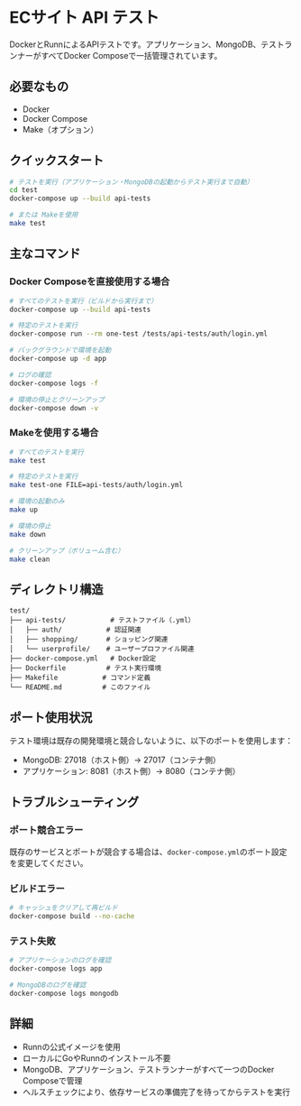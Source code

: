 # ECサイト API テスト

DockerとRunnによるAPIテストです。アプリケーション、MongoDB、テストランナーがすべてDocker Composeで一括管理されています。

## 必要なもの
- Docker
- Docker Compose
- Make（オプション）

## クイックスタート

```bash
# テストを実行（アプリケーション・MongoDBの起動からテスト実行まで自動）
cd test
docker-compose up --build api-tests

# または Makeを使用
make test
```

## 主なコマンド

### Docker Composeを直接使用する場合

```bash
# すべてのテストを実行（ビルドから実行まで）
docker-compose up --build api-tests

# 特定のテストを実行
docker-compose run --rm one-test /tests/api-tests/auth/login.yml

# バックグラウンドで環境を起動
docker-compose up -d app

# ログの確認
docker-compose logs -f

# 環境の停止とクリーンアップ
docker-compose down -v
```

### Makeを使用する場合

```bash
# すべてのテストを実行
make test

# 特定のテストを実行
make test-one FILE=api-tests/auth/login.yml

# 環境の起動のみ
make up

# 環境の停止
make down

# クリーンアップ（ボリューム含む）
make clean
```

## ディレクトリ構造
```
test/
├── api-tests/           # テストファイル（.yml）
│   ├── auth/           # 認証関連
│   ├── shopping/       # ショッピング関連
│   └── userprofile/    # ユーザープロファイル関連
├── docker-compose.yml   # Docker設定
├── Dockerfile          # テスト実行環境
├── Makefile           # コマンド定義
└── README.md          # このファイル
```

## ポート使用状況

テスト環境は既存の開発環境と競合しないように、以下のポートを使用します：
- MongoDB: 27018（ホスト側）→ 27017（コンテナ側）
- アプリケーション: 8081（ホスト側）→ 8080（コンテナ側）

## トラブルシューティング

### ポート競合エラー
既存のサービスとポートが競合する場合は、`docker-compose.yml`のポート設定を変更してください。

### ビルドエラー
```bash
# キャッシュをクリアして再ビルド
docker-compose build --no-cache
```

### テスト失敗
```bash
# アプリケーションのログを確認
docker-compose logs app

# MongoDBのログを確認
docker-compose logs mongodb
```

## 詳細
- Runnの公式イメージを使用
- ローカルにGoやRunnのインストール不要
- MongoDB、アプリケーション、テストランナーがすべて一つのDocker Composeで管理
- ヘルスチェックにより、依存サービスの準備完了を待ってからテストを実行
